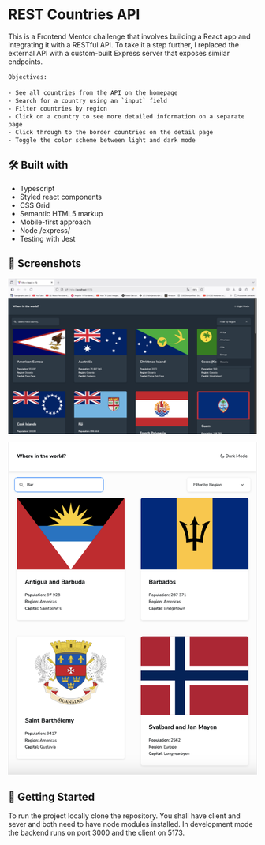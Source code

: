 # REST Countries API 
This is a Frontend Mentor challenge that involves building a React app and integrating it with a RESTful API. To take it a step further, I replaced the external API with a custom-built Express server that exposes similar endpoints.

```
Objectives:

- See all countries from the API on the homepage
- Search for a country using an `input` field
- Filter countries by region
- Click on a country to see more detailed information on a separate page
- Click through to the border countries on the detail page
- Toggle the color scheme between light and dark mode
```

## 🛠️ Built with
- Typescript
- Styled react components
- CSS Grid
- Semantic HTML5 markup
- Mobile-first approach
- Node /express/
- Testing with Jest

## 📸 Screenshots
![](./CountriesAPI-1.png)

![](./CountriesAPI-2.png)

## 🚀 Getting Started

To run the project locally clone the repository. You shall have client and sever and both need to have node modules installed. In development mode the backend runs on port 3000 and the client on 5173.
